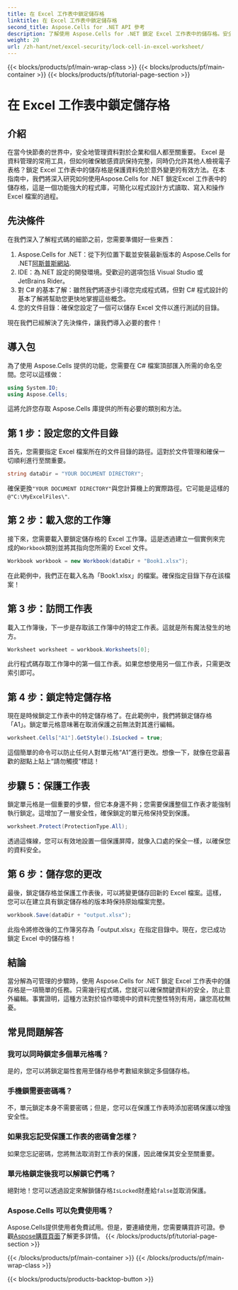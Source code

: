 ```yaml
---
title: 在 Excel 工作表中鎖定儲存格
linktitle: 在 Excel 工作表中鎖定儲存格
second_title: Aspose.Cells for .NET API 參考
description: 了解使用 Aspose.Cells for .NET 鎖定 Excel 工作表中的儲存格。安全資料管理的簡單逐步教學。
weight: 20
url: /zh-hant/net/excel-security/lock-cell-in-excel-worksheet/
---
```


{{< blocks/products/pf/main-wrap-class >}}
{{< blocks/products/pf/main-container >}}
{{< blocks/products/pf/tutorial-page-section >}}

# 在 Excel 工作表中鎖定儲存格

## 介紹

在當今快節奏的世界中，安全地管理資料對於企業和個人都至關重要。 Excel 是資料管理的常用工具，但如何確保敏感資訊保持完整，同時仍允許其他人檢視電子表格？鎖定 Excel 工作表中的儲存格是保護資料免於意外變更的有效方法。在本指南中，我們將深入研究如何使用Aspose.Cells for .NET 鎖定Excel 工作表中的儲存格，這是一個功能強大的程式庫，可簡化以程式設計方式讀取、寫入和操作Excel 檔案的過程。

## 先決條件

在我們深入了解程式碼的細節之前，您需要準備好一些東西：

1.  Aspose.Cells for .NET：從下列位置下載並安裝最新版本的 Aspose.Cells for .NET[阿斯普斯網站](https://releases.aspose.com/cells/net/).
2. IDE：為.NET 設定的開發環境。受歡迎的選項包括 Visual Studio 或 JetBrains Rider。
3. 對 C# 的基本了解：雖然我們將逐步引導您完成程式碼，但對 C# 程式設計的基本了解將幫助您更快地掌握這些概念。
4. 您的文件目錄：確保您設定了一個可以儲存 Excel 文件以進行測試的目錄。

現在我們已經解決了先決條件，讓我們導入必要的套件！

## 導入包

為了使用 Aspose.Cells 提供的功能，您需要在 C# 檔案頂部匯入所需的命名空間。您可以這樣做：

```csharp
using System.IO;
using Aspose.Cells;
```

這將允許您存取 Aspose.Cells 庫提供的所有必要的類別和方法。

## 第 1 步：設定您的文件目錄

首先，您需要指定 Excel 檔案所在的文件目錄的路徑。這對於文件管理和確保一切順利進行至關重要。 

```csharp
string dataDir = "YOUR DOCUMENT DIRECTORY";
```

確保更換`"YOUR DOCUMENT DIRECTORY"`與您計算機上的實際路徑。它可能是這樣的`@"C:\MyExcelFiles\"`.

## 第 2 步：載入您的工作簿

接下來，您需要載入要鎖定儲存格的 Excel 工作簿。這是透過建立一個實例來完成的`Workbook`類別並將其指向您所需的 Excel 文件。

```csharp
Workbook workbook = new Workbook(dataDir + "Book1.xlsx");
```

在此範例中，我們正在載入名為「Book1.xlsx」的檔案。確保指定目錄下存在該檔案！

## 第 3 步：訪問工作表

載入工作簿後，下一步是存取該工作簿中的特定工作表。這就是所有魔法發生的地方。 

```csharp
Worksheet worksheet = workbook.Worksheets[0];
```

此行程式碼存取工作簿中的第一個工作表。如果您想使用另一個工作表，只需更改索引即可。

## 第 4 步：鎖定特定儲存格 

現在是時候鎖定工作表中的特定儲存格了。在此範例中，我們將鎖定儲存格「A1」。鎖定單元格意味著在取消保護之前無法對其進行編輯。

```csharp
worksheet.Cells["A1"].GetStyle().IsLocked = true;
```

這個簡單的命令可以防止任何人對單元格“A1”進行更改。想像一下，就像在您最喜歡的甜點上貼上“請勿觸摸”標誌！

## 步驟 5：保護工作表

鎖定單元格是一個重要的步驟，但它本身還不夠；您需要保護整個工作表才能強制執行鎖定。這增加了一層安全性，確保鎖定的單元格保持受到保護。

```csharp
worksheet.Protect(ProtectionType.All);
```

透過這條線，您可以有效地設置一個保護屏障，就像入口處的保全一樣，以確保您的資料安全。

## 第 6 步：儲存您的更改

最後，鎖定儲存格並保護工作表後，可以將變更儲存回新的 Excel 檔案。這樣，您可以在建立具有鎖定儲存格的版本時保持原始檔案完整。

```csharp
workbook.Save(dataDir + "output.xlsx");
```

此指令將修改後的工作簿另存為「output.xlsx」在指定目錄中。現在，您已成功鎖定 Excel 中的儲存格！

## 結論

當分解為可管理的步驟時，使用 Aspose.Cells for .NET 鎖定 Excel 工作表中的儲存格是一項簡單的任務。只需幾行程式碼，您就可以確保關鍵資料的安全，防止意外編輯。事實證明，這種方法對於協作環境中的資料完整性特別有用，讓您高枕無憂。

## 常見問題解答

### 我可以同時鎖定多個單元格嗎？
是的，您可以將鎖定屬性套用至儲存格參考數組來鎖定多個儲存格。

### 手機鎖需要密碼嗎？
不，單元鎖定本身不需要密碼；但是，您可以在保護工作表時添加密碼保護以增強安全性。

### 如果我忘記受保護工作表的密碼會怎樣？
如果您忘記密碼，您將無法取消對工作表的保護，因此確保其安全至關重要。

### 單元格鎖定後我可以解鎖它們嗎？
絕對地！您可以透過設定來解鎖儲存格`IsLocked`財產給`false`並取消保護。

### Aspose.Cells 可以免費使用嗎？
Aspose.Cells提供使用者免費試用。但是，要連續使用，您需要購買許可證。參觀[Aspose購買頁面](https://purchase.aspose.com/buy)了解更多詳情。
{{< /blocks/products/pf/tutorial-page-section >}}

{{< /blocks/products/pf/main-container >}}
{{< /blocks/products/pf/main-wrap-class >}}

{{< blocks/products/products-backtop-button >}}
